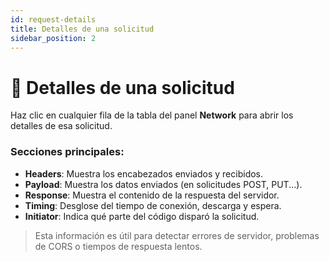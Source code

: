 ```yaml
---
id: request-details
title: Detalles de una solicitud
sidebar_position: 2
---
```


# 🧾 Detalles de una solicitud

Haz clic en cualquier fila de la tabla del panel **Network** para abrir los detalles de esa solicitud.

### Secciones principales:

- **Headers**: Muestra los encabezados enviados y recibidos.
- **Payload**: Muestra los datos enviados (en solicitudes POST, PUT...).
- **Response**: Muestra el contenido de la respuesta del servidor.
- **Timing**: Desglose del tiempo de conexión, descarga y espera.
- **Initiator**: Indica qué parte del código disparó la solicitud.

> Esta información es útil para detectar errores de servidor, problemas de CORS o tiempos de respuesta lentos.

